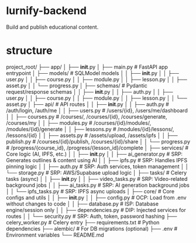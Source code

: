 # lurnify-backend
Build and publish educational content.

# structure
project_root/
├── app/
│   ├── __init__.py
│   ├── main.py               # FastAPI app entrypoint
│   ├── models/               # SQLModel models
│   │   ├── __init__.py
│   │   ├── user.py
│   │   ├── course.py
│   │   ├── module.py
│   │   ├── lesson.py
│   │   ├── asset.py
│   │   └── progress.py
│   ├── schemas/              # Pydantic request/response schemas
│   │   ├── __init__.py
│   │   ├── auth.py
│   │   ├── user.py
│   │   ├── course.py
│   │   ├── module.py
│   │   ├── lesson.py
│   │   └── asset.py
│   ├── api/                  # API routes
│   │   ├── __init__.py
│   │   ├── auth.py           # /auth/login, /auth/me
│   │   ├── users.py          # /users/{id}, /users/me/dashboard
│   │   ├── courses.py        # /courses/, /courses/{id}, /courses/generate, /courses/my
│   │   ├── modules.py        # /courses/{id}/modules/, /modules/{id}/generate
│   │   ├── lessons.py        # /modules/{id}/lessons/, /lessons/{id}
│   │   ├── assets.py         # /assets/upload, /assets/ipfs
│   │   ├── publish.py        # /courses/{id}/publish, /courses/{id}/share
│   │   └── progress.py       # /progress/{course_id}, /progress/{lesson_id}/complete
│   ├── services/             # Core logic (AI, IPFS, etc.)
│   │   ├── __init__.py
│   │   ├── ai_generator.py   # SRP: Generates outlines & content using AI
│   │   ├── ipfs.py           # SRP: Handles IPFS pinning logic
│   │   ├── auth.py           # SRP: Auth services, token management
│   │   └── storage.py        # SRP: AWS/Supabase upload logic
│   ├── tasks/                # Celery tasks (async)
│   │   ├── __init__.py
│   │   ├── video_tasks.py    # SRP: Video-related background jobs
│   │   ├── ai_tasks.py       # SRP: AI generation background jobs
│   │   └── ipfs_tasks.py     # SRP: IPFS async uploads
│   ├── core/                 # Core configs and utils
│   │   ├── __init__.py
│   │   ├── config.py         # OCP: Load from .env without changes to code
│   │   ├── database.py       # ISP: Database engine/session only
│   │   ├── dependencies.py   # DIP: Injected services for routes
│   │   └── security.py       # SRP: Auth, token, password hashing
├── celery_worker.py         # Celery entry
├── requirements.txt         # Python dependencies
├── alembic/                 # For DB migrations (optional)
├── .env                     # Environment variables
└── README.md
